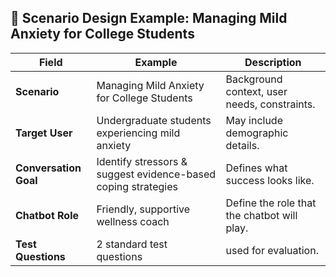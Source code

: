 ## 🧪 Scenario Design Example: Managing Mild Anxiety for College Students

| **Field**             | **Example**                                                      | **Description**                                                                 |
|----------------------|------------------------------------------------------------------|---------------------------------------------------------------------------------|
| **Scenario**         | Managing Mild Anxiety for College Students                       | Background context, user needs, constraints.                                   |
| **Target User**      | Undergraduate students experiencing mild anxiety                 | May include demographic details.                                               |
| **Conversation Goal**| Identify stressors & suggest evidence-based coping strategies     | Defines what success looks like.                                               |
| **Chatbot Role**     | Friendly, supportive wellness coach                              | Define the role that the chatbot will play.                                    |
| **Test Questions**   | 2 standard test questions | used for evaluation.                                 |

